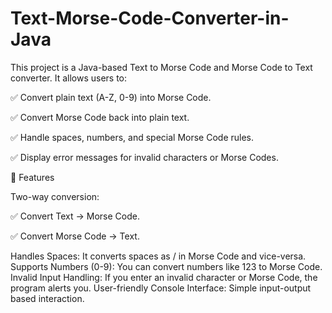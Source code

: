 # Text-Morse-Code-Converter-in-Java

This project is a Java-based Text to Morse Code and Morse Code to Text converter. It allows users to:

✅ Convert plain text (A-Z, 0-9) into Morse Code.

✅ Convert Morse Code back into plain text.

✅ Handle spaces, numbers, and special Morse Code rules.

✅ Display error messages for invalid characters or Morse Codes.


📜 Features

Two-way conversion:

✅ Convert Text → Morse Code.

✅ Convert Morse Code → Text.


Handles Spaces: It converts spaces as / in Morse Code and vice-versa.
Supports Numbers (0-9): You can convert numbers like 123 to Morse Code.
Invalid Input Handling: If you enter an invalid character or Morse Code, the program alerts you.
User-friendly Console Interface: Simple input-output based interaction.
